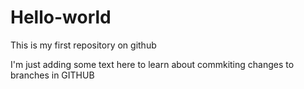 # Hello-world
This is my first repository on github

I'm just adding some text here to learn about commkiting changes to branches in GITHUB
